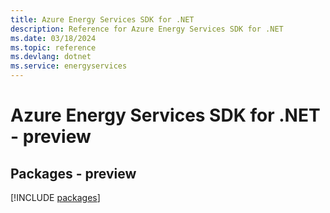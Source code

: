 ```yaml
---
title: Azure Energy Services SDK for .NET
description: Reference for Azure Energy Services SDK for .NET
ms.date: 03/18/2024
ms.topic: reference
ms.devlang: dotnet
ms.service: energyservices
---
```

# Azure Energy Services SDK for .NET - preview
## Packages - preview
[!INCLUDE [packages](energy-services-index.md)]
